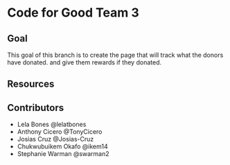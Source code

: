 # Code for Good Team 3

## Goal
This goal of this branch is to create the page that will track what the donors have donated. and give them rewards if they donated.

## Resources

## Contributors
- Lela Bones          @lelatbones
- Anthony Cicero      @TonyCicero
- Josias Cruz         @Josias-Cruz
- Chukwubuikem Okafo  @ikem14
- Stephanie Warman    @swarman2
